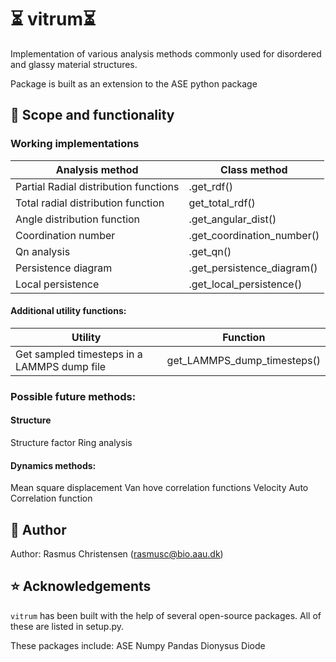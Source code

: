 # ⏳ vitrum⏳ 

Implementation of various analysis methods commonly used for disordered and glassy material structures.

Package is built as an extension to the ASE python package


## 🎯 Scope and functionality

### Working implementations
| Analysis method | Class method |
| ----------- | ----------- |
| Partial Radial distribution functions | .get_rdf() |
| Total radial distribution function | get_total_rdf() | 
| Angle distribution function | .get_angular_dist() |
| Coordination number | .get_coordination_number() |
| Qn analysis | .get_qn() |
| Persistence diagram | .get_persistence_diagram() |
| Local persistence | .get_local_persistence() |

#### Additional utility functions:

| Utility | Function |
| ----------- | ----------- |
| Get sampled timesteps in a LAMMPS dump file | get_LAMMPS_dump_timesteps() |

### Possible future methods:
#### Structure

Structure factor
Ring analysis

#### Dynamics methods:
Mean square displacement
Van hove correlation functions
Velocity Auto Correlation function


## 📖 Author
Author: Rasmus Christensen (rasmusc@bio.aau.dk)

## ⭐ Acknowledgements

`vitrum` has been built with the help of several open-source packages.
All of these are listed in setup.py.

These packages include:
ASE
Numpy
Pandas
Dionysus
Diode
